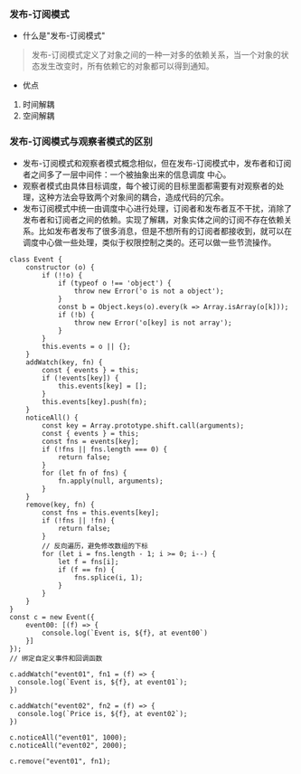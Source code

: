 ### 发布-订阅模式
-  什么是"发布-订阅模式"
> 发布-订阅模式定义了对象之间的一种一对多的依赖关系，当一个对象的状态发生改变时，所有依赖它的对象都可以得到通知。
- 优点
1. 时间解耦
2. 空间解耦

### 发布-订阅模式与观察者模式的区别
- 发布-订阅模式和观察者模式概念相似，但在发布-订阅模式中，发布者和订阅者之间多了一层中间件：一个被抽象出来的信息调度
中心。
- 观察者模式由具体目标调度，每个被订阅的目标里面都需要有对观察者的处理，这种方法会导致两个对象间的耦合，造成代码的冗余。
- 发布订阅模式中统一由调度中心进行处理，订阅者和发布者互不干扰，消除了发布者和订阅者之间的依赖。实现了解耦，对象实体之间的订阅不存在依赖关系。比如发布者发布了很多消息，但是不想所有的订阅者都接收到，就可以在调度中心做一些处理，类似于权限控制之类的。还可以做一些节流操作。
```
class Event {
    constructor (o) {
        if (!!o) {
            if (typeof o !== 'object') {
                throw new Error('o is not a object');
            }
            const b = Object.keys(o).every(k => Array.isArray(o[k]));
            if (!b) {
                throw new Error('o[key] is not array');
            }
        }
        this.events = o || {};
    }
    addWatch(key, fn) {
        const { events } = this;
        if (!events[key]) {
            this.events[key] = [];
        }
        this.events[key].push(fn);
    }
    noticeAll() {
        const key = Array.prototype.shift.call(arguments);
        const { events } = this; 
        const fns = events[key];
        if (!fns || fns.length === 0) {
            return false;
        }
        for (let fn of fns) {
            fn.apply(null, arguments);
        }
    }
    remove(key, fn) {
        const fns = this.events[key];
        if (!fns || !fn) {
            return false;
        }
        // 反向遍历，避免修改数组的下标
        for (let i = fns.length - 1; i >= 0; i--) {
            let f = fns[i];
            if (f == fn) {
                fns.splice(i, 1);
            }
        }
    }
}
const c = new Event({
    event00: [(f) => {
        console.log(`Event is, ${f}, at event00`)
    }]
});
// 绑定自定义事件和回调函数

c.addWatch("event01", fn1 = (f) => {
  console.log(`Event is, ${f}, at event01`);
})

c.addWatch("event02", fn2 = (f) => {
  console.log(`Price is, ${f}, at event02`);
})

c.noticeAll("event01", 1000);
c.noticeAll("event02", 2000);

c.remove("event01", fn1);


```
